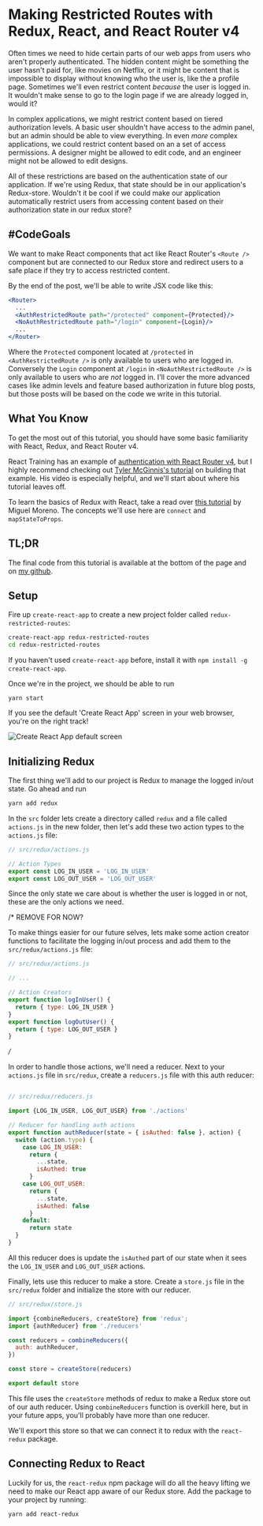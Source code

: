# Making Restricted Routes with Redux, React, and React Router v4
Often times we need to hide certain parts of our web apps from users who aren't properly authenticated. The hidden content might be something the user hasn't paid for, like movies on Netflix, or it might be content that is impossible to display without knowing who the user is, like the a profile page. Sometimes we'll even restrict content *because* the user is logged in. It wouldn't make sense to go to the login page if we are already logged in, would it?

In complex applications, we might restrict content based on tiered authorization levels. A basic user shouldn't have access to the admin panel, but an admin should be able to view everything. In even *more* complex applications, we could restrict content based on an a set of access permissions. A designer might be allowed to edit code, and an engineer might not be allowed to edit designs.

All of these restrictions are based on the authentication state of our application. If we're using Redux, that state should be in our application's Redux-store. Wouldn't it be cool if we could make our application automatically restrict users from accessing content based on their authorization state in our redux store?

## #CodeGoals
We want to make React components that act like React Router's `<Route />` component but are connected to our Redux store and redirect users to a safe place if they try to access restricted content.

By the end of the post, we'll be able to write JSX code like this:

```jsx
<Router>
  ...
  <AuthRestrictedRoute path="/protected" component={Protected}/>
  <NoAuthRestrictedRoute path="/login" component={Login}/>
  ...
</Router>
```

Where the `Protected` component located at `/protected` in `<AuthRestrictedRoute />` is only available to users who are logged in. Conversely the `Login` component at `/login` in `<NoAuthRestrictedRoute />` is only available to users who are *not* logged in. I'll cover the more advanced cases like admin levels and feature based authorization in future blog posts, but those posts will be based on the code we write in this tutorial.

## What You Know

To get the most out of this tutorial, you should have some basic familiarity with React, Redux, and React Router v4.

React Training has an example of [authentication with React Router v4](https://reacttraining.com/react-router/web/example/auth-workflow), but I highly recommend checking out [Tyler McGinnis's tutorial](https://tylermcginnis.com/react-router-protected-routes-authentication/) on building that example. His video is especially helpful, and we'll start about where his tutorial leaves off.

To learn the basics of Redux with React, take a read over [this tutorial](https://hackernoon.com/a-basic-react-redux-introductory-tutorial-adcc681eeb5e) by Miguel Moreno. The concepts we'll use here are `connect` and `mapStateToProps`.

## TL;DR

The final code from this tutorial is available at the bottom of the page and on [my github](https://github.com/elliotaplant/redux-js-restricted-routes).

## Setup

Fire up `create-react-app` to create a new project folder called `redux-restricted-routes`:
```bash
create-react-app redux-restricted-routes
cd redux-restricted-routes
```
If you haven't used `create-react-app` before, install it with `npm install -g create-react-app`.

Once we're in the project, we should be able to run
```
yarn start
```
If you see the default 'Create React App' screen in your web browser, you're on the right track!

![Create React App default screen](https://i.imgur.com/zxmSYrX.png "Create React App default screen")

## Initializing Redux

The first thing we'll add to our project is Redux to manage the logged in/out state. Go ahead and run
```bash
yarn add redux
```

In the `src` folder lets create a directory called `redux` and a file called `actions.js` in the new folder, then let's add these two action types to the `actions.js` file:

```javascript
// src/redux/actions.js

// Action Types
export const LOG_IN_USER = 'LOG_IN_USER'
export const LOG_OUT_USER = 'LOG_OUT_USER'
```

Since the only state we care about is whether the user is logged in or not, these are the only actions we need.

/* REMOVE FOR NOW?

To make things easier for our future selves, lets make some action creator functions to facilitate the logging in/out process and add them to the `src/redux/actions.js` file:
```javascript
// src/redux/actions.js

// ...

// Action Creators
export function logInUser() {
  return { type: LOG_IN_USER }
}
export function logOutUser() {
  return { type: LOG_OUT_USER }
}

```

*/*

In order to handle those actions, we'll need a reducer. Next to your `actions.js` file in `src/redux`, create a `reducers.js` file with this auth reducer:
```javascript

// src/redux/reducers.js

import {LOG_IN_USER, LOG_OUT_USER} from './actions'

// Reducer for handling auth actions
export function authReducer(state = { isAuthed: false }, action) {
  switch (action.type) {
    case LOG_IN_USER:
      return {
        ...state,
        isAuthed: true
      }
    case LOG_OUT_USER:
      return {
        ...state,
        isAuthed: false
      }
    default:
      return state
  }
}
```

All this reducer does is update the `isAuthed` part of our state when it sees the `LOG_IN_USER` and `LOG_OUT_USER` actions.

Finally, lets use this reducer to make a store. Create a `store.js` file in the `src/redux` folder and initialize the store with our reducer.

```javascript
// src/redux/store.js

import {combineReducers, createStore} from 'redux';
import {authReducer} from './reducers'

const reducers = combineReducers({
  auth: authReducer,
})

const store = createStore(reducers)

export default store
```

This file uses the `createStore` methods of redux to make a Redux store out of our auth reducer. Using `combineReducers` function is overkill here, but in your future apps, you'll probably have more than one reducer.

We'll export this store so that we can connect it to redux with the `react-redux` package.

## Connecting Redux to React

Luckily for us, the `react-redux` npm package will do all the heavy lifting we need to make our React app aware of our Redux store. Add the package to your project by running:
```bash
yarn add react-redux
```
